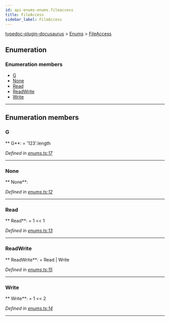 ```yaml
---
id: api-enums-enums.fileaccess
title: FileAccess
sidebar_label: FileAccess
---
```


[typedoc-plugin-docusaurus](api-readme.md) > [Enums](api-modules-enums.md) > [FileAccess](api-enums-enums.fileaccess.md)



## Enumeration

### Enumeration members

* [G](api-enums-enums.fileaccess.md#markdown-header-g)
* [None](api-enums-enums.fileaccess.md#markdown-header-none)
* [Read](api-enums-enums.fileaccess.md#markdown-header-read)
* [ReadWrite](api-enums-enums.fileaccess.md#markdown-header-readwrite)
* [Write](api-enums-enums.fileaccess.md#markdown-header-write)



---
## Enumeration members


###  G

** G**:    =  '123'.length

*Defined in [enums.ts:17](https://bitbucket.org/owner/repository_name/src/master/src/enums.ts?fileviewer&amp;#x3D;file-view-default#enums.ts-17)*





___



###  None

** None**:   

*Defined in [enums.ts:12](https://bitbucket.org/owner/repository_name/src/master/src/enums.ts?fileviewer&amp;#x3D;file-view-default#enums.ts-12)*





___



###  Read

** Read**:    =  1 << 1

*Defined in [enums.ts:13](https://bitbucket.org/owner/repository_name/src/master/src/enums.ts?fileviewer&amp;#x3D;file-view-default#enums.ts-13)*





___



###  ReadWrite

** ReadWrite**:    =  Read | Write

*Defined in [enums.ts:15](https://bitbucket.org/owner/repository_name/src/master/src/enums.ts?fileviewer&amp;#x3D;file-view-default#enums.ts-15)*





___



###  Write

** Write**:    =  1 << 2

*Defined in [enums.ts:14](https://bitbucket.org/owner/repository_name/src/master/src/enums.ts?fileviewer&amp;#x3D;file-view-default#enums.ts-14)*





___


